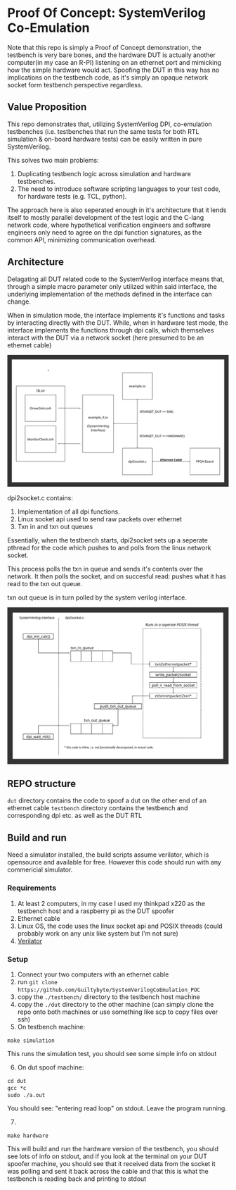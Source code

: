 # Proof Of Concept: SystemVerilog Co-Emulation

Note that this repo is simply a Proof of Concept demonstration, the testbench is very bare bones,
and the hardware DUT is actually another computer(in my case an R-PI) listening on an ethernet port
and mimicking how the simple hardware would act. Spoofing the DUT in this way has no implications on 
the testbench code, as it's simply an opaque network socket form testbench perspective regardless.

## Value Proposition
This repo demonstrates that, utilizing SystemVerilog DPI, co-emulation testbenches (i.e. testbenches that
run the same tests for both RTL simulation & on-board hardware tests) can be easily written in pure
SystemVerilog.

This solves two main problems:
1. Duplicating testbench logic across simulation and hardware testbenches.
2. The need to introduce software scripting languages to your test code, for hardware tests (e.g. TCL, python).

The approach here is also seperated enough in it's architecture that it lends itself to
mostly parallel development of the test logic and the C-lang network code, where hypothetical
verification engineers and software engineers only need to agree on the dpi function signatures,
as the common API, minimizing communication overhead.

## Architecture
Delagating all DUT related code to the SystemVerilog interface
means that, through a simple macro parameter only utilized
within said interface, the underlying implementation of the
methods defined in the interface can change.

When in simulation mode, the interface implements it's functions
and tasks by interacting directly with the DUT.
While, when in hardware test mode, the interface implements
the functions through dpi calls, which themselves interact with
the DUT via a network socket (here presumed to be an ethernet cable)

![projectarchitecture](./diagrams/sv_coemulation_architecture.png)

dpi2socket.c contains:
1. Implementation of all dpi functions.
2. Linux socket api used to send raw packets over ethernet
3. Txn in and txn out queues

Essentially, when the testbench starts, dpi2socket sets up
a seperate pthread for the code which pushes to and polls from
the linux network socket.

This process polls the txn in queue and sends it's contents over
the network.
It then polls the socket, and on succesful read: pushes what
it has read to the txn out queue.

txn out queue is in turn polled by the system verilog interface.

![dpi2socketarchitecture](./diagrams/dpi2socket_c_architecture.png)

## REPO structure
`dut` directory contains the code to spoof a dut on the other end of an ethernet cable
`testbench` directory contains the testbench and corresponding dpi etc. as well as the
DUT RTL

## Build and run
Need a simulator installed, the build scripts assume verilator, which is opensource and available for free.
However this code should run with any commericial simulator.

### Requirements
1. At least 2 computers, in my case I used my thinkpad x220 as the testbench host and a raspberry pi as the DUT spoofer
2. Ethernet cable
3. Linux OS, the code uses the linux socket api and POSIX threads  (could probably work on any unix like system but I'm not sure)
4. [Verilator](https://github.com/verilator/verilator)

### Setup
1. Connect your two computers with an ethernet cable
2. run `git clone https://github.com/Guiltybyte/SystemVerilogCoEmulation_POC`
3. copy the `./testbench/` directory to the testbench host machine
4. copy the `./dut` directory to the other machine (can simply clone the repo onto both machines or use something like scp to copy files over ssh)
5. On testbench machine:  
```
make simulation
```  
This runs the simulation test, you should see some simple info on stdout

6. On dut spoof machine:
```
cd dut
gcc *c
sudo ./a.out
```
You should see: "entering read loop" on stdout.
Leave the program running.

7. 
```
make hardware
```
This will build and run the hardware version of the testbench, 
you should see lots of info on stdout, and if you look at the
terminal on your DUT spoofer machine, you should see that it
received data from the socket it was polling and sent it back 
across the cable and that this is what the testbench is reading 
back and printing to stdout
